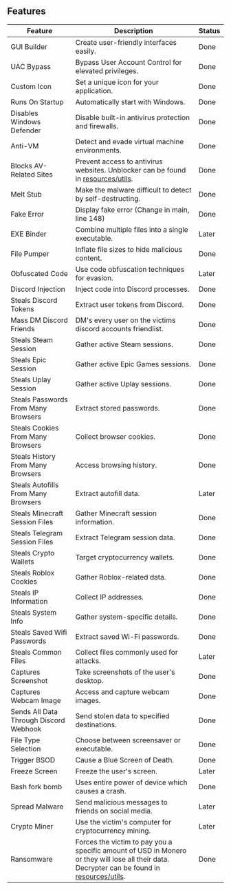 ## Features

| Feature                               | Description                                                                                                                                                                                                          | Status |
|---------------------------------------|----------------------------------------------------------------------------------------------------------------------------------------------------------------------------------------------------------------------|--------|
| GUI Builder                           | Create user-friendly interfaces easily.                                                                                                                                                                              | Done   |
| UAC Bypass                            | Bypass User Account Control for elevated privileges.                                                                                                                                                                 | Done   |
| Custom Icon                           | Set a unique icon for your application.                                                                                                                                                                              | Done   |
| Runs On Startup                       | Automatically start with Windows.                                                                                                                                                                                    | Done   |
| Disables Windows Defender             | Disable built-in antivirus protection and firewalls.                                                                                                                                                                 | Done   |
| Anti-VM                               | Detect and evade virtual machine environments.                                                                                                                                                                       | Done   |
| Blocks AV-Related Sites               | Prevent access to antivirus websites. Unblocker can be found in [resources/utils](https://github.com/DamagingRose/Rose-Grabber/tree/main/resources/utils).                                                           | Done   |
| Melt Stub                             | Make the malware difficult to detect by self-destructing.                                                                                                                                                            | Done   |
| Fake Error                            | Display fake error (Change in main, line 148)                                                                                                                                                                        | Done   |
| EXE Binder                            | Combine multiple files into a single executable.                                                                                                                                                                     | Later  |
| File Pumper                           | Inflate file sizes to hide malicious content.                                                                                                                                                                        | Done   |
| Obfuscated Code                       | Use code obfuscation techniques for evasion.                                                                                                                                                                         | Later  |
| Discord Injection                     | Inject code into Discord processes.                                                                                                                                                                                  | Done   |
| Steals Discord Tokens                 | Extract user tokens from Discord.                                                                                                                                                                                    | Done   |
| Mass DM Discord Friends               | DM's every user on the victims discord accounts friendlist.                                                                                                                                                          | Done   |
| Steals Steam Session                  | Gather active Steam sessions.                                                                                                                                                                                        | Done   |
| Steals Epic Session                   | Gather active Epic Games sessions.                                                                                                                                                                                   | Done   |
| Steals Uplay Session                  | Gather active Uplay sessions.                                                                                                                                                                                        | Done   |
| Steals Passwords From Many Browsers   | Extract stored passwords.                                                                                                                                                                                            | Done   |
| Steals Cookies From Many Browsers     | Collect browser cookies.                                                                                                                                                                                             | Done   |
| Steals History From Many Browsers     | Access browsing history.                                                                                                                                                                                             | Done   |
| Steals Autofills From Many Browsers   | Extract autofill data.                                                                                                                                                                                               | Later  |
| Steals Minecraft Session Files        | Gather Minecraft session information.                                                                                                                                                                                | Done   |
| Steals Telegram Session Files         | Extract Telegram session data.                                                                                                                                                                                       | Done   |
| Steals Crypto Wallets                 | Target cryptocurrency wallets.                                                                                                                                                                                       | Done   |
| Steals Roblox Cookies                 | Gather Roblox-related data.                                                                                                                                                                                          | Done   |
| Steals IP Information                 | Collect IP addresses.                                                                                                                                                                                                | Done   |
| Steals System Info                    | Gather system-specific details.                                                                                                                                                                                      | Done   |
| Steals Saved Wifi Passwords           | Extract saved Wi-Fi passwords.                                                                                                                                                                                       | Done   |
| Steals Common Files                   | Collect files commonly used for attacks.                                                                                                                                                                             | Later  |
| Captures Screenshot                   | Take screenshots of the user's desktop.                                                                                                                                                                              | Done   |
| Captures Webcam Image                 | Access and capture webcam images.                                                                                                                                                                                    | Done   |
| Sends All Data Through Discord Webhook | Send stolen data to specified destinations.                                                                                                                                                                          | Done   |
| File Type Selection                   | Choose between screensaver or executable.                                                                                                                                                                            | Done   |
| Trigger BSOD                          | Cause a Blue Screen of Death.                                                                                                                                                                                        | Done   |
| Freeze Screen                         | Freeze the user's screen.                                                                                                                                                                                            | Later  |
| Bash fork bomb                        | Uses entire power of device which causes a crash.                                                                                                                                                                    | Done   |
| Spread Malware                        | Send malicious messages to friends on social media.                                                                                                                                                                  | Later  |
| Crypto Miner                          | Use the victim's computer for cryptocurrency mining.                                                                                                                                                                 | Later  |
| Ransomware                            | Forces the victim to pay you a specific amount of USD in Monero or they will lose all their data. Decrypter can be found in [resources/utils](https://github.com/DamagingRose/Rose-Grabber/tree/main/resources/utils). | Done   |
